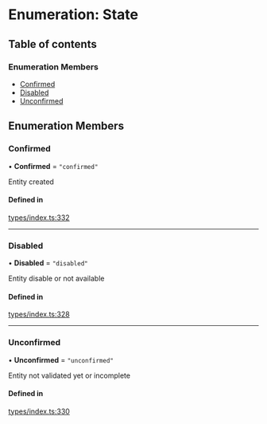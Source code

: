 # Enumeration: State

## Table of contents

### Enumeration Members

- [Confirmed](State.md#confirmed)
- [Disabled](State.md#disabled)
- [Unconfirmed](State.md#unconfirmed)

## Enumeration Members

### Confirmed

• **Confirmed** = ``"confirmed"``

Entity created

#### Defined in

[types/index.ts:332](https://github.com/nevermined-io/react-components/blob/30dad8d/catalog/src/types/index.ts#L332)

___

### Disabled

• **Disabled** = ``"disabled"``

Entity disable or not available

#### Defined in

[types/index.ts:328](https://github.com/nevermined-io/react-components/blob/30dad8d/catalog/src/types/index.ts#L328)

___

### Unconfirmed

• **Unconfirmed** = ``"unconfirmed"``

Entity not validated yet or incomplete

#### Defined in

[types/index.ts:330](https://github.com/nevermined-io/react-components/blob/30dad8d/catalog/src/types/index.ts#L330)
